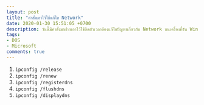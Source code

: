 ```yaml
---
layout: post
title: "คำสั่งเอาไว้ใช้แก้ไข Network"
date: 2020-01-30 15:51:05 +0700
description: วันนี้มีคำสั่งมาฝากเอาไว้ใช้ติดตัวเวลาต้องแก้ไขปัญหาเกี่ยวกับ Network บนเครื่องที่รัน Windows
tags:
- DOS
- Microsoft
comments: true
---
```

1. `ipconfig /release`
2. `ipconfig /renew`
3. `ipconfig /registerdns`
4. `ipconfig /flushdns`
5. `ipconfig /displaydns`